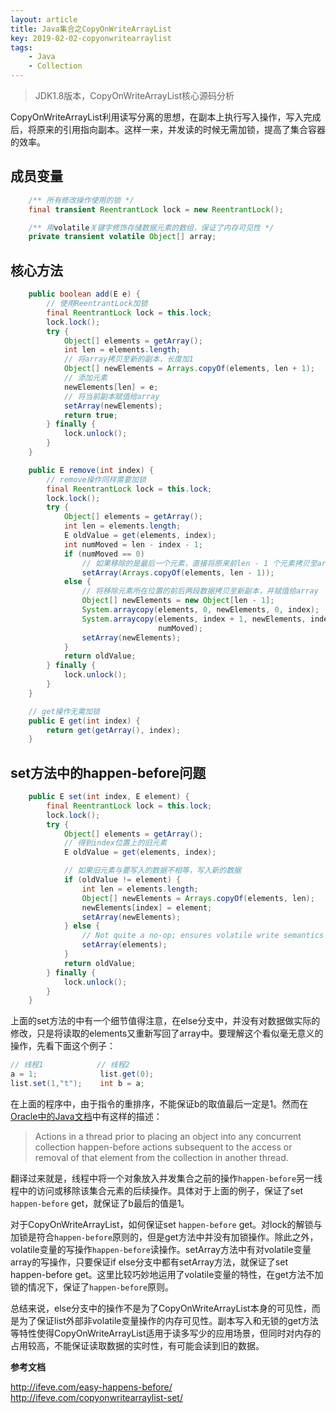 ```yaml
---
layout: article
title: Java集合之CopyOnWriteArrayList
key: 2019-02-02-copyonwritearraylist
tags: 
    - Java
    - Collection
---
```


> JDK1.8版本，CopyOnWriteArrayList核心源码分析

<!--more-->

CopyOnWriteArrayList利用读写分离的思想，在副本上执行写入操作，写入完成后，将原来的引用指向副本。这样一来，并发读的时候无需加锁，提高了集合容器的效率。

## 成员变量
```java
    /** 所有修改操作使用的锁 */
    final transient ReentrantLock lock = new ReentrantLock();

    /** 用volatile关键字修饰存储数据元素的数组，保证了内存可见性 */
    private transient volatile Object[] array;
```

## 核心方法
```java
    public boolean add(E e) {
        // 使用ReentrantLock加锁
        final ReentrantLock lock = this.lock;
        lock.lock();
        try {
            Object[] elements = getArray();
            int len = elements.length;
            // 将array拷贝至新的副本，长度加1
            Object[] newElements = Arrays.copyOf(elements, len + 1);
            // 添加元素
            newElements[len] = e;
            // 将当前副本赋值给array
            setArray(newElements);
            return true;
        } finally {
            lock.unlock();
        }
    }

    public E remove(int index) {
        // remove操作同样需要加锁
        final ReentrantLock lock = this.lock;
        lock.lock();
        try {
            Object[] elements = getArray();
            int len = elements.length;
            E oldValue = get(elements, index);
            int numMoved = len - index - 1;
            if (numMoved == 0)
                // 如果移除的是最后一个元素，直接将原来前len - 1 个元素拷贝至array即可
                setArray(Arrays.copyOf(elements, len - 1));
            else {
                // 将移除元素所在位置的前后两段数据拷贝至新副本，并赋值给array
                Object[] newElements = new Object[len - 1];
                System.arraycopy(elements, 0, newElements, 0, index);
                System.arraycopy(elements, index + 1, newElements, index,
                                 numMoved);
                setArray(newElements);
            }
            return oldValue;
        } finally {
            lock.unlock();
        }
    }

    // get操作无需加锁
    public E get(int index) {
        return get(getArray(), index);
    }
```

## set方法中的happen-before问题
```java
    public E set(int index, E element) {
        final ReentrantLock lock = this.lock;
        lock.lock();
        try {
            Object[] elements = getArray();
            // 得到index位置上的旧元素
            E oldValue = get(elements, index);

            // 如果旧元素与要写入的数据不相等，写入新的数据
            if (oldValue != element) {
                int len = elements.length;
                Object[] newElements = Arrays.copyOf(elements, len);
                newElements[index] = element;
                setArray(newElements);
            } else {
                // Not quite a no-op; ensures volatile write semantics
                setArray(elements);
            }
            return oldValue;
        } finally {
            lock.unlock();
        }
    }
```
上面的set方法的中有一个细节值得注意，在else分支中，并没有对数据做实际的修改，只是将读取的elements又重新写回了array中。要理解这个看似毫无意义的操作，先看下面这个例子：
```java
// 线程1            // 线程2
a = 1;              list.get(0);
list.set(1,"t");    int b = a;
```
在上面的程序中，由于指令的重排序，不能保证b的取值最后一定是1。然而在[Oracle中的Java文档](https://docs.oracle.com/javase/8/docs/api/java/util/concurrent/package-summary.html)中有这样的描述：
> Actions in a thread prior to placing an object into any concurrent collection happen-before actions subsequent to the access or removal of that element from the collection in another thread.

翻译过来就是，线程中将一个对象放入并发集合之前的操作`happen-before`另一线程中的访问或移除该集合元素的后续操作。具体对于上面的例子，保证了set `happen-before` get，就保证了b最后的值是1。

对于CopyOnWriteArrayList，如何保证set `happen-before` get。对lock的解锁与加锁是符合`happen-before`原则的，但是get方法中并没有加锁操作。除此之外，volatile变量的写操作`happen-before`读操作。setArray方法中有对volatile变量array的写操作，只要保证if else分支中都有setArray方法，就保证了set happen-before get。这里比较巧妙地运用了volatile变量的特性，在get方法不加锁的情况下，保证了`happen-before`原则。

总结来说，else分支中的操作不是为了CopyOnWriteArrayList本身的可见性，而是为了保证list外部非volatile变量操作的内存可见性。副本写入和无锁的get方法等特性使得CopyOnWriteArrayList适用于读多写少的应用场景，但同时对内存的占用较高，不能保证读取数据的实时性，有可能会读到旧的数据。

**参考文档**

<http://ifeve.com/easy-happens-before/>
<http://ifeve.com/copyonwritearraylist-set/>